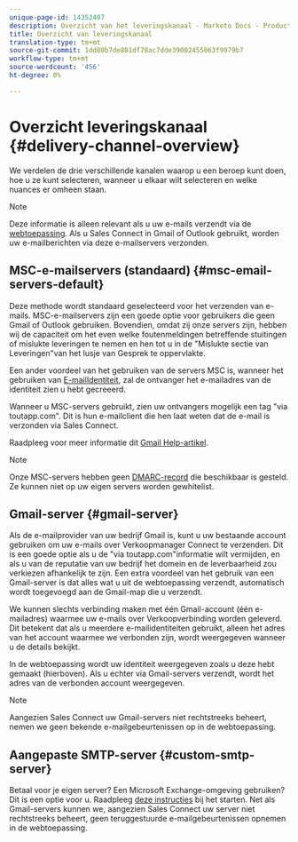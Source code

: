 ```yaml
---
unique-page-id: 14352407
description: Overzicht van het leveringskanaal - Marketo Docs - Productdocumentatie
title: Overzicht van leveringskanaal
translation-type: tm+mt
source-git-commit: 1dd80b7de801df78ac7dde39002455063f9979b7
workflow-type: tm+mt
source-wordcount: '456'
ht-degree: 0%

---
```



# Overzicht leveringskanaal {#delivery-channel-overview}

We verdelen de drie verschillende kanalen waarop u een beroep kunt doen, hoe u ze kunt selecteren, wanneer u elkaar wilt selecteren en welke nuances er omheen staan.

>[!NOTE]
>
>Deze informatie is alleen relevant als u uw e-mails verzendt via de [webtoepassing](https://toutapp.com/login). Als u Sales Connect in Gmail of Outlook gebruikt, worden uw e-mailberichten via deze e-mailservers verzonden.

## MSC-e-mailservers (standaard) {#msc-email-servers-default}

Deze methode wordt standaard geselecteerd voor het verzenden van e-mails. MSC-e-mailservers zijn een goede optie voor gebruikers die geen Gmail of Outlook gebruiken. Bovendien, omdat zij onze servers zijn, hebben wij de capaciteit om het even welke foutenmeldingen betreffende stuitingen of mislukte leveringen te nemen en hen tot u in de &quot;Mislukte sectie van Leveringen&quot;van het lusje van Gesprek te oppervlakte.

Een ander voordeel van het gebruiken van de servers MSC is, wanneer het gebruiken van [E-mailIdentiteit](/help/marketo/product-docs/marketo-sales-connect/getting-started/email-settings/add-identity.md), zal de ontvanger het e-mailadres van de identiteit zien u hebt gecreeerd.

Wanneer u MSC-servers gebruikt, zien uw ontvangers mogelijk een tag &quot;via toutapp.com&quot;. Dit is hun e-mailclient die hen laat weten dat de e-mail is verzonden via Sales Connect.

Raadpleeg voor meer informatie dit [Gmail Help-artikel](https://support.google.com/mail/answer/1311182?hl=en).

>[!NOTE]
>
>Onze MSC-servers hebben geen [DMARC-record](https://dmarc.org/) die beschikbaar is gesteld. Ze kunnen niet op uw eigen servers worden gewhitelist.

## Gmail-server {#gmail-server}

Als de e-mailprovider van uw bedrijf Gmail is, kunt u uw bestaande account gebruiken om uw e-mails over Verkoopmanager Connect te verzenden. Dit is een goede optie als u de &quot;via toutapp.com&quot;informatie wilt vermijden, en als u van de reputatie van uw bedrijf het domein en de leverbaarheid zou verkiezen afhankelijk te zijn. Een extra voordeel van het gebruik van een Gmail-server is dat alles wat u uit de webtoepassing verzendt, automatisch wordt toegevoegd aan de Gmail-map die u verzendt.

We kunnen slechts verbinding maken met één Gmail-account (één e-mailadres) waarmee uw e-mails over Verkoopverbinding worden geleverd. Dit betekent dat als u meerdere e-mailidentiteiten gebruikt, alleen het adres van het account waarmee we verbonden zijn, wordt weergegeven wanneer u de details bekijkt.

In de webtoepassing wordt uw identiteit weergegeven zoals u deze hebt gemaakt (hierboven). Als u echter via Gmail-servers verzendt, wordt het adres van de verbonden account weergegeven.

>[!NOTE]
>
>Aangezien Sales Connect uw Gmail-servers niet rechtstreeks beheert, nemen we geen bekende e-mailgebeurtenissen op in de webtoepassing.

## Aangepaste SMTP-server {#custom-smtp-server}

Betaal voor je eigen server? Een Microsoft Exchange-omgeving gebruiken? Dit is een optie voor u. Raadpleeg [deze instructies](http://docs.marketo.com/x/zYTS) bij het starten. Net als Gmail-servers kunnen we, aangezien Sales Connect uw server niet rechtstreeks beheert, geen teruggestuurde e-mailgebeurtenissen opnemen in de webtoepassing.
